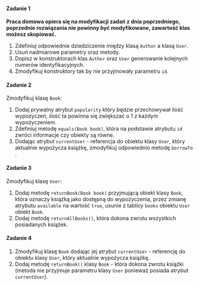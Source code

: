 

#### Zadanie 1

**Praca domowa opiera się na modyfikacji zadań z dnia poprzedniego, poprzednie rozwiązania nie powinny być modyfikowane, zawartość klas możesz skopiować.**
 
1. Zdefiniuj odpowiednie dziedziczenie między klasą `Author` a klasą `User`.
2. Usuń nadmiarowe parametry oraz metody.
3. Dopisz w konstruktorach klas `Author` oraz `User` generowanie kolejnych numerów identyfikacyjnych.
4. Zmodyfikuj konstruktory tak by nie przyjmowały parametru `id`.

#### Zadanie 2

Zmodyfikuj klasę `Book`:

1. Dodaj prywatny atrybut `popularity` który będzie przechowywał ilość wypożyczeń, ilość ta powinna się zwiększać o 1 z każdym wypożyczeniem.
2. Zdefiniuj metodę `equals(Book book)`, która na podstawie atrybutu `id` zwróci informacje czy obiekty są równe.
3. Dodając atrybut `currentUser` - referencja do obiektu klasy `User`, który aktualnie wypożycza książkę, zmodyfikuj odpowiednio metodę `borrowTo` .


#### Zadanie 3

Zmodyfikuj klasę `User`:

1. Dodaj metodę `returnBook(Book book)` przyjmującą obiekt klasy `Book`, która oznaczy książką jako dostępną do wypożyczenia,
 przez zmianę atrybutu `available` na wartość `true`, usunie z tablicy `books` obiektu `User` obiekt `Book`.
2. Dodaj metodę `returnAllBooks()`, która dokona zwrotu wszystkich posiadanych książek.

#### Zadanie 4
1. Zmodyfikuj klasę `Book` dodając jej atrybut `currentUser` - referencję do obiektu klasy `User`, który aktualnie wypożycza książkę.
2. Dodaj metodę `returnBook()` klasy `Book` - która dokona zwrotu książki (metoda nie przyjmuje parametru klasy `User` ponieważ posiada atrybut `currentUser`).



<!-- Links -->
[forking]: https://guides.github.com/activities/forking/
[ref-clone]: http://gitref.org/creating/#clone
[ref-commit]: http://gitref.org/basic/#commit
[ref-push]: http://gitref.org/remotes/#push
[pull-request]: https://help.github.com/articles/creating-a-pull-request
[ref-multiple-forms]: http://stackoverflow.com/a/14071321
